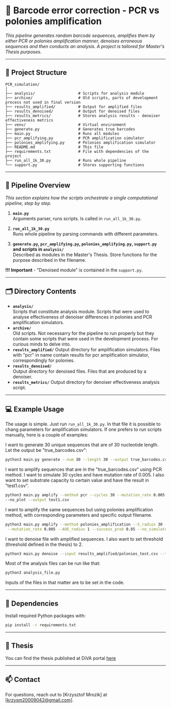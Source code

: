 

# 📘 Barcode error correction - PCR vs polonies amplification

_This pipeline generates random barcode sequences, amplifies them by either PCR or polonies amplification manner,
denoises erroneous sequences and then conducts an analysis. A project is tailored for Master's Thesis purposes._

---

## 📂 Project Structure

```
PCR_simulation/
│
├── analysis/                   # Scripts for analysis module
├── archive/                    # Old scripts, parts of development process not used in final version
├── results_amplified/          # Output for amplified files
├── results_denoised/           # Output for denoised files
├── results_metrics/            # Stores analysis results - denoiser effectiveness metrics
├── venv/                       # Virtual environment
├── generate.py                 # Generates true barcodes
├── main.py                     # Runs all modules
├── pcr_amplifying.py           # PCR amplification simulator
├── polonies_amplifying.py      # Polonies amplification simulator
├── README.md                   # This file
├── requirements.txt            # File with dependencies of the project
├── run_all_1k_30.py            # Runs whole pipeline
└── support.py                  # Stores supporting functions
```

---

## 🔁 Pipeline Overview

_This section explains how the scripts orchestrate a single computational pipeline, step by step._

1. **`main.py`**  
   Arguments parser, runs scripts. Is called in `run_all_1k_30.py`. 

2. **`run_all_1k_30.py`**  
   Runs whole pipeline by parsing commands with different parameters.

3. **`generate.py`, `pcr_amplifying.py`, `polonies_amplifying.py`, `support.py` and scripts in `analysis/`**  
   Described as modules in the Master's Thesis. Store functions for the purpose described in the filename.

**!!! Important** - "Denoised module" is contained in the `support.py`.

---

## 🗂 Directory Contents

- **`analysis/`**  
    Scripts that constitute analysis module. Scripts that were used to analyse effectiveness of denoiser differences in 
polonies and PCR amplification simulators.
- **`archive/`**  
    Old scripts. Not necessarry for the pipeline to run properly but they contain some scripts that were used in the
development process. For curious minds to delve into.
- **`results_amplified/`**
    Output directory for amplification simulators. Files with "pcr" in name contain results for pcr amplification 
simulator, correspondingly for polonies.
- **`results_denoised/`**  
  Output directory for denoised files. Files that are produced by a denoiser.
- **`results_metrics/`**
    Output directory for denoiser effectiveness analysis script.

---

## 💻 Example Usage

The usage is simple. Just run `run_all_1k_30.py`. In that file it is possible to chang parameters for amplification 
simulators. If one prefers to run scripts manually, here is a couple of examples:

I want to generate 30 unique sequences that are of 30 nucleotide length. Let the output be "true_barcodes.csv":
```bash
python3 main.py generate --num 30 --length 30 --output true_barcodes.csv  
```

I want to amplify sequences that are in the "true_barcodes.csv" using PCR method. I want to simulate 30 cycles and 
have mutation rate of 0.005. I also want to set substrate capacity to certain value and have the result in "test1.csv".
```bash
python3 main.py amplify --method pcr --cycles 30 --mutation_rate 0.005 --no_simulate --substrate_capacity 282600 \
--no_plot --output test1.csv
```

I want to amplify the same sequences but using polonies amplification method, with corresponding parameters and
specific output filename.
```bash
python3 main.py amplify --method polonies_amplification --S_radius 30 --density 100 --deviation 0.05 \
 --mutation_rate 0.005 --AOE_radius 1 --success_prob 0.85 --no_simulate --no_plot --output test2.csv
```

I want to denoise file with amplified sequences. I also want to set threshold (threshold defined in the thesis) to 2.
```bash
python3 main.py denoise --input results_amplified/polonies_test.csv --treshold 2
```

Most of the analysis files can be run like that:
```bash
python3 analysis_file.py
```
Inputs of the files in that matter are to be set in the code.

---

## 🧪 Dependencies

Install required Python packages with:

```bash
pip install -r requirements.txt
```

---

## 📝 Thesis

You can find the thesis published at DiVA portal [here](https://www.diva-portal.org/smash/record.jsf?dswid=5474&pid=diva2%3A1970045&c=1&searchType=SIMPLE&language=en&query=%27Improving+DNA+barcode+error+handling+accuracy+in+network-based+spatial+transcriptomics&af=%5B%5D&aq=%5B%5B%5D%5D&aq2=%5B%5B%5D%5D&aqe=%5B%5D&noOfRows=50&sortOrder=author_sort_asc&sortOrder2=title_sort_asc&onlyFullText=false&sf=all)

---

## 📫 Contact

For questions, reach out to [Krzysztof Mrozik] at [krzysm20009042@gmail.com].